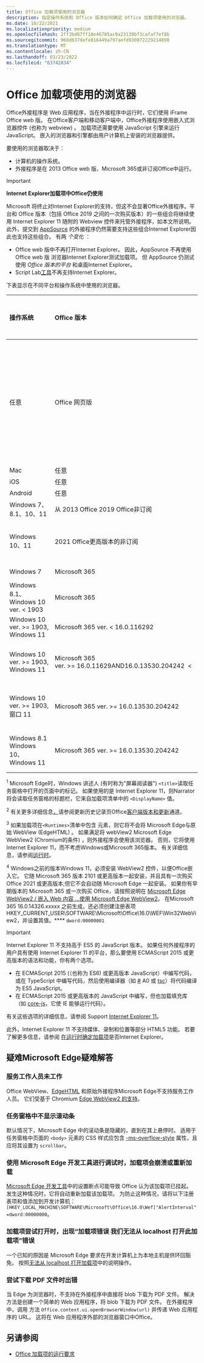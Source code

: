 ```yaml
---
title: Office 加载项使用的浏览器
description: 指定操作系统和 Office 版本如何确定 Office 加载项使用的浏览器。
ms.date: 10/22/2021
ms.localizationpriority: medium
ms.openlocfilehash: 2ff3bd07ff10e46705ac9a23139bf3cafaf7ef8b
ms.sourcegitcommit: 968d637defe816449a797aefd930872229214898
ms.translationtype: MT
ms.contentlocale: zh-CN
ms.lasthandoff: 03/23/2022
ms.locfileid: "63742834"
---
```

# <a name="browsers-used-by-office-add-ins"></a>Office 加载项使用的浏览器

Office外接程序是 Web 应用程序，当在外接程序中运行时，它们使用 iFrame Office web 版。 在Office客户端和移动客户端中，Office外接程序使用嵌入式浏览器控件 (也称为 webview) 。 加载项还需要使用 JavaScript 引擎来运行 JavaScript。 嵌入的浏览器和引擎都由用户计算机上安装的浏览器提供。

要使用的浏览器取决于：

- 计算机的操作系统。
- 外接程序是在 2013 Office web 版、Microsoft 365或非订阅Office中运行。

> [!IMPORTANT]
> **Internet Explorer加载项中Office仍使用**
>
> Microsoft 将终止对Internet Explorer的支持，但这不会显著Office外接程序。平台和 Office 版本（包括 Office 2019 之间的一次购买版本）的一些组合将继续使用 Internet Explorer 11 随附的 Webview 控件来托管外接程序，如本文所说明。 此外，提交到 [AppSource](/office/dev/store/submit-to-appsource-via-partner-center) 的外接程序仍然需要支持这些组合Internet Explorer因此也支持这些组合。 有两 *个变化* ：
>
> - Office web 版中不再打开Internet Explorer。 因此，AppSource 不再使用 Office web 版 浏览器Internet Explorer测试加载项。 但 AppSource 仍测试使用 *Office 版本的平台* 和桌面Internet Explorer。
> - Script Lab[工具](../overview/explore-with-script-lab.md)不再支持Internet Explorer。

下表显示在不同平台和操作系统中使用的浏览器。

|操作系统|Office 版本|安装了基于 (Chromium WebView2) Edge WebView2？|浏览器|
|:-----|:-----|:-----|:-----|
|任意|Office 网页版|不适用|在其中打开 Office 的浏览器。<br> (但请注意，Office web 版将不会在 Internet Explorer 中打开。<br>尝试这样做将在 Edge.Office web 版中打开)  |
|Mac|任意|不适用|Safari|
|iOS|任意|不适用|Safari|
|Android|任意|不适用|Chrome|
|Windows 7、8.1、10、11 | 从 2013 Office 2019 Office非订阅|无关紧要|Internet Explorer 11|
|Windows 10、11 | 2021 Office更高版本的非订阅|是|Microsoft Edge <sup>1</sup> 与 WebView2 (Chromium基于) |
|Windows 7 | Microsoft 365| 无关紧要 | Internet Explorer 11|
|Windows 8.1、<br>Windows 10 ver.&nbsp;<&nbsp;1903| Microsoft 365 | 否| Internet Explorer 11|
|Windows 10 ver.&nbsp;>=&nbsp;1903,<br>Windows 11 | Microsoft 365 ver.&nbsp;<&nbsp;16.0.116292<sup></sup>| 无关紧要|Internet Explorer 11|
|Windows 10 ver.&nbsp;>=&nbsp;1903,<br>Windows 11 | Microsoft 365 ver.&nbsp;>=&nbsp;16.0.11629AND16.0.13530.204242&nbsp;&nbsp;<sup></sup><&nbsp;| 无关紧要|Microsoft Edge <sup>1，3 包含</sup>原始 WebView (EdgeHTML) |
|Windows 10 ver.&nbsp;>=&nbsp;1903,<br>窗口 11 | Microsoft 365 ver.&nbsp;>=&nbsp;16.0.13530.204242<sup></sup>| 否 |Microsoft Edge <sup>1，3 包含</sup>原始 WebView (EdgeHTML) |
|Windows 8.1<br>Windows 10、<br>Windows 11| Microsoft 365 ver.&nbsp;>=&nbsp;16.0.13530.204242<sup></sup>| 是<sup>4</sup>|  Microsoft Edge <sup>1</sup> 与 WebView2 (Chromium基于)  |

<sup>1</sup> Microsoft Edge时，Windows 讲述人 (有时称为"屏幕阅读器") `<title>`读取任务窗格中打开的页面中的标记。 如果使用的是 Internet Explorer 11，则Narrator 将会读取任务窗格的标题栏，它来自加载项清单中的 `<DisplayName>` 值。

<sup>2</sup> 有关更多详细信息[，](/officeupdates/update-history-office365-proplus-by-date)请参阅更新历史记录页Office[客户端版本和更新](https://support.microsoft.com/office/932788b8-a3ce-44bf-bb09-e334518b8b19)通道。

<sup>3</sup> 如果加载项在`<Runtimes>`清单中包含 元素，则它将不会将 Microsoft Edge与原始 WebView (EdgeHTML) 。 如果满足将 webView2 Microsoft Edge WebView2 (Chromium的条件) ，则外接程序会使用该浏览器。 否则，它将使用 Internet Explorer 11，而不考虑Windows或Microsoft 365版本。 有关详细信息，请参阅[运行时](../reference/manifest/runtimes.md)。

<sup>4</sup> Windows之前的版本Windows 11，必须安装 WebView2 控件，以便Office嵌入它。 它随 Microsoft 365 版本 2101 或更高版本一起安装，并且具有一次购买 Office 2021 或更高版本;但它不会自动随 Microsoft Edge 一起安装。 如果你有早期版本的 Microsoft 365 或一次购买 Office，请按照说明在 [Microsoft Edge WebView2 / 嵌入 Web 内容 ...使用 Microsoft Edge WebView2](https://developer.microsoft.com/microsoft-edge/webview2/)。 在Microsoft 365 16.0.14326.xxxxx 之前生成，还必须创建注册表项HKEY_CURRENT_USER\SOFTWARE\Microsoft\Office\16.0\WEF\Win32WebView2，并设置其值。**** `dword:00000001`

> [!IMPORTANT]
> Internet Explorer 11 不支持高于 ES5 的 JavaScript 版本。 如果任何外接程序的用户具有使用 Internet Explorer 11 的平台，那么要使用 ECMAScript 2015 或更高版本的语法和功能，你有两个选项。
>
> - 在 ECMAScript 2015 (（也称为 ES6) 或更高版本 JavaScript）中编写代码，或在 TypeScript 中编写代码，然后使用编译器（如 [#](https://babeljs.io/) A0 或 [tsc](https://www.typescriptlang.org/index.html)）将代码编译为 ES5 JavaScript。
> - 在 ECMAScript 2015 或更高版本的 JavaScript 中编写，但也加载填充[](https://en.wikipedia.org/wiki/Polyfill_(programming))库（如 [core-js](https://github.com/zloirock/core-js)，它使 IE 能够运行代码）。
>
> 有关这些选项的详细信息，请参阅 Support [Internet Explorer 11](../develop/support-ie-11.md)。
>
> 此外，Internet Explorer 11 不支持媒体、录制和位置等部分 HTML5 功能。 若要了解更多信息，请参阅 [在运行时确定加载项](../develop/support-ie-11.md#determine-at-runtime-if-the-add-in-is-running-in-internet-explorer)是否Internet Explorer。

## <a name="troubleshooting-microsoft-edge-issues"></a>疑难Microsoft Edge疑难解答

### <a name="service-workers-are-not-working"></a>服务工作人员未工作

Office WebView、[EdgeHTML](https://en.wikipedia.org/wiki/EdgeHTML) 和原始外接程序Microsoft Edge不支持服务工作人员。 它们受基于 Chromium [Edge WebView2 的支持](/microsoft-edge/hosting/webview2)。

### <a name="scroll-bar-does-not-appear-in-task-pane"></a>任务窗格中不显示滚动条

默认情况下，Microsoft Edge 中的滚动条是隐藏的，直到在其上悬停时。 适用于任务窗格中页面的 `<body>` 元素的 CSS 样式应包含 [-ms-overflow-style](https://developer.mozilla.org/docs/Web/CSS/Microsoft_Extensions) 属性，且应将其设置为 `scrollbar`。

### <a name="when-debugging-with-the-microsoft-edge-devtools-the-add-in-crashes-or-reloads"></a>使用 Microsoft Edge 开发工具进行调试时，加载项会崩溃或重新加载

[Microsoft Edge 开发工具](https://www.microsoft.com/p/microsoft-edge-devtools-preview/9mzbfrmz0mnj?rtc=1&activetab=pivot%3Aoverviewtab)中的设置断点可能导致 Office 认为该加载项已挂起。 发生这种情况时，它将自动重新加载该加载项。 为防止这种情况，请将以下注册表项和值添加到开发计算机：`[HKEY_LOCAL_MACHINE\SOFTWARE\Microsoft\Office\16.0\Wef]"AlertInterval"=dword:00000000`。

### <a name="when-the-add-in-tries-to-open-get-add-in-error-we-cant-open-this-add-in-from-the-localhost-error"></a>加载项尝试打开时，出现“加载项错误 我们无法从 localhost 打开此加载项”错误

一个已知的原因是 Microsoft Edge 要求在开发计算机上为本地主机提供环回豁免。 按照[无法从 localhost 打开加载项](/office/troubleshoot/error-messages/cannot-open-add-in-from-localhost)中的说明操作。

### <a name="get-errors-trying-to-download-a-pdf-file"></a>尝试下载 PDF 文件时出错

当 Edge 为浏览器时，不支持在外接程序中直接将 blob 下载为 PDF 文件。 解决方法是创建一个简单的 Web 应用程序，将 blob 下载为 PDF 文件。 在外接程序中，调用 方法 `Office.context.ui.openBrowserWindow(url)` 并传递 Web 应用程序的 URL。 这将在 Web 应用程序外部的浏览器窗口中Office。

## <a name="see-also"></a>另请参阅

- [Office 加载项的运行要求](requirements-for-running-office-add-ins.md)
